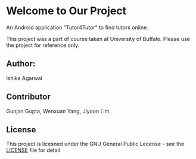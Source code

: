 # Welcome to Our Project
 An Android application "Tutor4Tutor" to find tutors online.

 This project was a part of course taken at University of Buffalo. Please use the project for reference only.

## Author: 
Ishika Agarwal

## Contributor
Gunjan Gupta, Wenxuan Yang, Jiyoon Lim

## License
This project is licesned under the GNU General Public Lecense - see the [LICENSE]() file for detail
